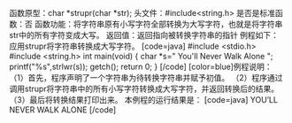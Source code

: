 函数原型：char *strupr(char *str);
头文件：#include<string.h>
是否是标准函数：否
函数功能：将字符串原有小写字符全部转换为大写字符，也就是将字符串str中的所有字符变成大写。
返回值：返回指向被转换字符串的指针
例程如下： 应用strupr将字符串转换成大写字符。
[code=java]
#include <stdio.h> 
#include <string.h>
int main(void) 
{ 
    char *s=" You'll Never Walk Alone ";
    printf("%s",strlwr(s));
    getch();
    return 0;
} 
[/code]
[color=blue]例程说明：
（1）首先，程序声明了一个字符串为待转换字符串并赋予初值。
（2）程序通过调用strupr将字符串中的所有小写字符转换成大写字符，并返回转换后的结果。
（3）最后将转换结果打印出来。
本例程的运行结果是：
[code=java]
YOU’LL NEVER WALK ALONE 
[/code]